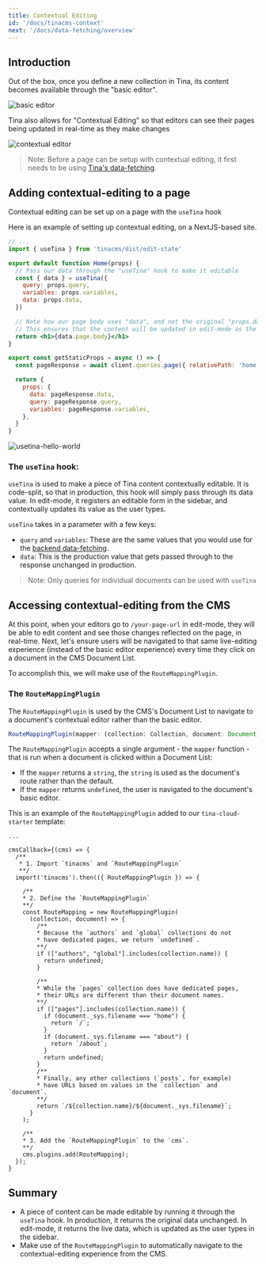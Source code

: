 ```yaml
---
title: Contextual Editing
id: '/docs/tinacms-context'
next: '/docs/data-fetching/overview'
---
```


## Introduction

Out of the box, once you define a new collection in Tina, its content becomes available through the "basic editor".

![basic editor](https://res.cloudinary.com/forestry-demo/image/upload/v1647455231/tina-io/docs/basic-editor.png)

Tina also allows for "Contextual Editing" so that editors can see their pages being updated in real-time as they make changes

![contextual editor](https://res.cloudinary.com/forestry-demo/image/upload/v1647455231/tina-io/docs/contextual-editing.png)

> Note: Before a page can be setup with contextual editing, it first needs to be using [Tina's data-fetching](/docs/features/data-fetching/).

## Adding contextual-editing to a page

Contextual editing can be set up on a page with the `useTina` hook

Here is an example of setting up contextual editing, on a NextJS-based site.

```jsx
// ...
import { useTina } from 'tinacms/dist/edit-state'

export default function Home(props) {
  // Pass our data through the "useTina" hook to make it editable
  const { data } = useTina({
    query: props.query,
    variables: props.variables,
    data: props.data,
  })

  // Note how our page body uses "data", and not the original "props.data".
  // This ensures that the content will be updated in edit-mode as the user types
  return <h1>{data.page.body}</h1>
}

export const getStaticProps = async () => {
  const pageResponse = await client.queries.page({ relativePath: 'home.mdx' })

  return {
    props: {
      data: pageResponse.data,
      query: pageResponse.query,
      variables: pageResponse.variables,
    },
  }
}
```

![usetina-hello-world](https://res.cloudinary.com/forestry-demo/image/upload/q_32/v1643294947/tina-io/hello-world.png)

### The `useTina` hook:

`useTina` is used to make a piece of Tina content contextually editable. It is code-split, so that in production, this hook will simply pass through its data value. In edit-mode, it registers an editable form in the sidebar, and contextually updates its value as the user types.

`useTina` takes in a parameter with a few keys:

- `query` and `variables`: These are the same values that you would use for the [backend data-fetching](/docs/features/data-fetching/).
- `data`: This is the production value that gets passed through to the response unchanged in production.

> Note: Only queries for individual documents can be used with `useTina`

## Accessing contextual-editing from the CMS

At this point, when your editors go to `/your-page-url` in edit-mode, they will be able to edit content and see those changes reflected on the page, in real-time. Next, let's ensure users will be navigated to that same live-editing experience (instead of the basic editor experience) every time they click on a document in the CMS Document List.

To accomplish this, we will make use of the `RouteMappingPlugin`.

### The `RouteMappingPlugin`

The `RouteMappingPlugin` is used by the CMS's Document List to navigate to a document's contextual editor rather than the basic editor.

```ts
RouteMappingPlugin(mapper: (collection: Collection, document: Document) => string | undefined)
```

The `RouteMappingPlugin` accepts a single argument - the `mapper` function - that is run when a document is clicked within a Document List:

- If the `mapper` returns a `string`, the `string` is used as the document's route rather than the default.
- If the `mapper` returns `undefined`, the user is navigated to the document's basic editor.

This is an example of the `RouteMappingPlugin` added to our `tina-cloud-starter` template:

```tsx
...

cmsCallback={(cms) => {
  /**
   * 1. Import `tinacms` and `RouteMappingPlugin`
   **/
  import('tinacms').then(({ RouteMappingPlugin }) => {

    /**
    * 2. Define the `RouteMappingPlugin`
    **/
    const RouteMapping = new RouteMappingPlugin(
      (collection, document) => {
        /**
        * Because the `authors` and `global` collections do not
        * have dedicated pages, we return `undefined`.
        **/
        if (["authors", "global"].includes(collection.name)) {
          return undefined;
        }

        /**
        * While the `pages` collection does have dedicated pages,
        * their URLs are different than their document names.
        **/
        if (["pages"].includes(collection.name)) {
          if (document._sys.filename === "home") {
            return `/`;
          }
          if (document._sys.filename === "about") {
            return `/about`;
          }
          return undefined;
        }
        /**
        * Finally, any other collections (`posts`, for example)
        * have URLs based on values in the `collection` and `document`.
        **/
        return `/${collection.name}/${document._sys.filename}`;
      }
    );

    /**
    * 3. Add the `RouteMappingPlugin` to the `cms`.
    **/
    cms.plugins.add(RouteMapping);
  });
}
```

## Summary

- A piece of content can be made editable by running it through the `useTina` hook. In production, it returns the original data unchanged. In edit-mode, it returns the live data, which is updated as the user types in the sidebar.
- Make use of the `RouteMappingPlugin` to automatically navigate to the contextual-editing experience from the CMS.
